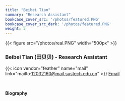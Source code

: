 ```yaml
---
title: "Beibei Tian"
summary: "Research Assistant"
bookcase_cover_src: '/photos/featured.PNG'
bookcase_cover_src_dark: '/photos/featured.PNG'
weight: 5
---
```



{{< figure src="/photos/real.PNG" width="500px" >}}

### Beibei Tian (田贝贝) - Research Assistant

{{< icon vendor="feather" name="mail" link="mailto:12032160@mail.sustech.edu.cn" >}} [Email](mailto:12032160@mail.sustech.edu.cn)

&nbsp;

__Biography__